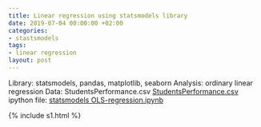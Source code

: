```yaml
---
title: Linear regression using statsmodels library
date: 2019-07-04 00:00:00 +02:00
categories:
- stastsmodels
tags:
- linear regression
layout: post
---
```


Library: statsmodels, pandas, matplotlib, seaborn 
Analysis: ordinary linear regression 
Data: StudentsPerformance.csv  [StudentsPerformance.csv](/uploads/StudentsPerformance.csv)
ipython file: [statsmodels OLS-regression.ipynb](/uploads/statsmodels%20OLS-regression.ipynb)







{% include s1.html %}
